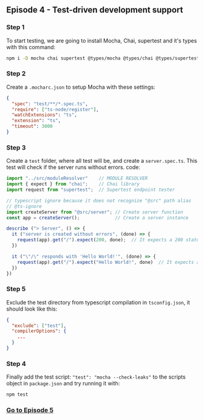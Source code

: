 ## Episode 4 - Test-driven development support

### Step 1
To start testing, we are going to install Mocha, Chai, supertest and it's types with this command:
```sh
npm i -D mocha chai supertest @types/mocha @types/chai @types/supertest
```

### Step 2
Create a `.mocharc.json` to setup Mocha with these settings:
```json
{
  "spec": "test/**/*.spec.ts",
  "require": ["ts-node/register"],
  "watchExtensions": "ts",
  "extension": "ts",
  "timeout": 3000
}
```

### Step 3
Create a `test` folder, where all test will be, and create a `server.spec.ts`.
This test will check if the server runs without errors. code:
```ts
import "../src/moduleResolver"    // MODULE RESOLVER
import { expect } from "chai";    // Chai library
import request from "supertest";  // Supertest endpoint tester

// typescript ignore because it does not recognize "@src" path alias
// @ts-ignore
import createServer from "@src/server"; // Create server function
const app = createServer();             // Create a server instance

describe ("> Server", () => {
  it ("server is created without errors", (done) => {
    request(app).get("/").expect(200, done);  // It expects a 200 status code from app
  })

  it ("\"/\" responds with 'Hello World!'", (done) => {
    request(app).get("/").expect("Hello World!", done)  // It expects a Hello World when GET @ "/"
  })
})
```

### Step 5
Exclude the test directory from typescript compilation in `tsconfig.json`, it should look like this:
```json
{
  "exclude": ["test"],
  "compilerOptions": {
    ...
  }
}
```

### Step 4
Finally add the test script: `"test": "mocha --check-leaks"` to the scripts object in `package.json` and try running it with:
```sh
npm test
```

### [Go to Episode 5](./%5B5%5D%20Github%20Workflows.md)